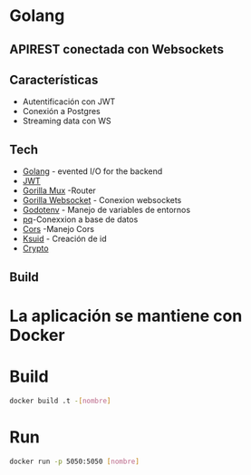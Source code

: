 # Golang
## APIREST conectada con Websockets

## Características

- Autentificación con JWT
- Conexión a Postgres
- Streaming data con WS

## Tech

- [Golang](https://go.dev/) - evented I/O for the backend
- [JWT](github.com/golang-jwt/jwt)
-	[Gorilla Mux](github.com/gorilla/mux) -Router 
-	[Gorilla Websocket](github.com/gorilla/websocket) - Conexion websockets
-	[Godotenv](github.com/joho/godotenv) - Manejo de variables de entornos
-	[pq](github.com/lib/pq)-Conexxion a base de datos
-	[Cors](github.com/rs/cors) -Manejo Cors
-	[Ksuid](github.com/segmentio/ksuid) - Creación de id 
-	[Crypto](golang.org/x/crypto)

## Build
# La aplicación se mantiene con Docker

# Build
```sh
docker build .t -[nombre]
```

# Run
```sh
docker run -p 5050:5050 [nombre]
```
